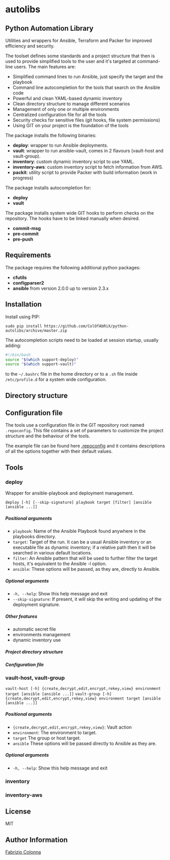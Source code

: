 # autolibs

## Python Automation Library

Utilities and wrappers for Ansible, Terraform and Packer for improved efficiency and security.

The toolset defines some standards and a project structure that then is used to provide simplified tools to the user and it's targeted at command-line users. The main features are:

- Simplified command lines to run Ansible, just specify the target and the playbook
- Command line autocompletion for the tools that search on the Ansible code
- Powerful and clean YAML-based dynamic inventory
- Clean directory structure to manage different scenarios
- Management of only one or multiple environments
- Centralized configuration file for all the tools
- Security checks for sensitive files (git hooks, file system permissions)
- Using GIT on your project is the foundation of the tools

The package installs the following binaries:

- **deploy**: wrapper to run Ansible deployments.
- **vault**: wrapper to run ansible-vault, comes in 2 flavours (vault-host and vault-group).
- **inventory**: custom dynamic inventory script to use YAML.
- **inventory-aws**: custom inventory script to fetch information from AWS.
- **packit**: utility script to provide Packer with build information (work in progress)

The package installs autocompletion for:

- **deploy**
- **vault**

The package installs system wide GIT hooks to perform checks on the repository. The hooks have to be linked manually when desired.

- **commit-msg**
- **pre-commit**
- **pre-push**

## Requirements

The package requires the following additional python packages:

- **cfutils**
- **configparser2**
- **ansible** from version 2.0.0 up to version 2.3.x

## Installation

Install using PIP:

```
sudo pip install https://github.com/ColOfAbRiX/python-autolibs/archive/master.zip
```

The autocompletion scripts need to be loaded at session startup, usually adding:

```BASH
#!/bin/bash
source "$(which support-deploy)"
source "$(which support-vault)"
```

to the `~/.bashrc` file in the home directory or to a `.sh` file inside `/etc/profile.d` for a system wide configuration.

## Directory structure

## Configuration file

The tools use a configuration file in the GIT repository root named `.repoconfig`. This file contains a set of parameters to customize the project structure and the behaviour of the tools.

The example file can be found here [.repoconfig](repoconfig-example) and it contains descriptions of all the options together with their default values.

## Tools

### deploy

Wrapper for ansible-playbook and deployment management.

`deploy [-h] [--skip-signature] playbook target [filter] [ansible [ansible ...]]`

##### Positional arguments

- `playbook`: Name of the Ansible Playbook found anywhere in the playbooks directory.
- `target`: Target of the run. It can be a usual Ansible inventory or an executable file as dynamic inventory; if a relative path then it will be searched in various default locations.
- `filter`: An Ansible pattern that will be used to further filter the target hosts, it's equivalent to the Ansible -l option.
- `ansible`: These options will be passed, as they are, directly to Ansible.

##### Optional arguments

- `-h, --help`: Show this help message and exit
- `--skip-signature`: If present, it will skip the writing and updating of the deployment signature.

##### Other features

- automatic secret file
- environments management
- dynamic inventory use

##### Project directory structure

##### Configuration file

### vault-host, vault-group

`vault-host [-h] {create,decrypt,edit,encrypt,rekey,view} environment target [ansible [ansible ...]]`
`vault-group [-h] {create,decrypt,edit,encrypt,rekey,view} environment target [ansible [ansible ...]]`

##### Positional arguments

- `{create,decrypt,edit,encrypt,rekey,view}`: Vault action
- `environment`: The environment to target.
- `target` The group or host target.
- `ansible` These options will be passed directly to Ansible as they are.

##### Optional arguments

- `-h, --help`: Show this help message and exit

### inventory

### inventory-aws

## License

MIT

## Author Information

[Fabrizio Colonna](mailto:colofabrix@tin.it)
